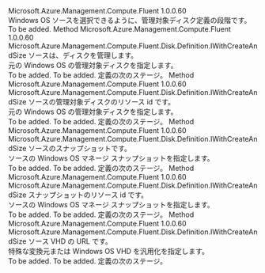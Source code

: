 <Type Name="IWithWindowsDiskSource" FullName="Microsoft.Azure.Management.Compute.Fluent.Disk.Definition.IWithWindowsDiskSource">
  <TypeSignature Language="C#" Value="public interface IWithWindowsDiskSource" />
  <TypeSignature Language="ILAsm" Value=".class public interface auto ansi abstract IWithWindowsDiskSource" />
  <TypeSignature Language="DocId" Value="T:Microsoft.Azure.Management.Compute.Fluent.Disk.Definition.IWithWindowsDiskSource" />
  <TypeSignature Language="VB.NET" Value="Public Interface IWithWindowsDiskSource" />
  <TypeSignature Language="F#" Value="type IWithWindowsDiskSource = interface" />
  <AssemblyInfo>
    <AssemblyName>Microsoft.Azure.Management.Compute.Fluent</AssemblyName>
    <AssemblyVersion>1.0.0.60</AssemblyVersion>
  </AssemblyInfo>
  <Interfaces />
  <Docs>
    <summary>
            Windows OS ソースを選択できるように、管理対象ディスク定義の段階です。
            </summary>
    <remarks>To be added.</remarks>
  </Docs>
  <Members>
    <Member MemberName="WithWindowsFromDisk">
      <MemberSignature Language="C#" Value="public Microsoft.Azure.Management.Compute.Fluent.Disk.Definition.IWithCreateAndSize WithWindowsFromDisk (Microsoft.Azure.Management.Compute.Fluent.IDisk sourceDisk);" />
      <MemberSignature Language="ILAsm" Value=".method public hidebysig newslot virtual instance class Microsoft.Azure.Management.Compute.Fluent.Disk.Definition.IWithCreateAndSize WithWindowsFromDisk(class Microsoft.Azure.Management.Compute.Fluent.IDisk sourceDisk) cil managed" />
      <MemberSignature Language="DocId" Value="M:Microsoft.Azure.Management.Compute.Fluent.Disk.Definition.IWithWindowsDiskSource.WithWindowsFromDisk(Microsoft.Azure.Management.Compute.Fluent.IDisk)" />
      <MemberSignature Language="VB.NET" Value="Public Function WithWindowsFromDisk (sourceDisk As IDisk) As IWithCreateAndSize" />
      <MemberSignature Language="F#" Value="abstract member WithWindowsFromDisk : Microsoft.Azure.Management.Compute.Fluent.IDisk -&gt; Microsoft.Azure.Management.Compute.Fluent.Disk.Definition.IWithCreateAndSize" Usage="iWithWindowsDiskSource.WithWindowsFromDisk sourceDisk" />
      <MemberType>Method</MemberType>
      <AssemblyInfo>
        <AssemblyName>Microsoft.Azure.Management.Compute.Fluent</AssemblyName>
        <AssemblyVersion>1.0.0.60</AssemblyVersion>
      </AssemblyInfo>
      <ReturnValue>
        <ReturnType>Microsoft.Azure.Management.Compute.Fluent.Disk.Definition.IWithCreateAndSize</ReturnType>
      </ReturnValue>
      <Parameters>
        <Parameter Name="sourceDisk" Type="Microsoft.Azure.Management.Compute.Fluent.IDisk" />
      </Parameters>
      <Docs>
        <param name="sourceDisk">ソースは、ディスクを管理します。</param>
        <summary>
            元の Windows OS の管理対象ディスクを指定します。
            </summary>
        <returns>To be added.</returns>
        <remarks>To be added.</remarks>
        <return>定義の次のステージ。</return>
      </Docs>
    </Member>
    <Member MemberName="WithWindowsFromDisk">
      <MemberSignature Language="C#" Value="public Microsoft.Azure.Management.Compute.Fluent.Disk.Definition.IWithCreateAndSize WithWindowsFromDisk (string sourceDiskId);" />
      <MemberSignature Language="ILAsm" Value=".method public hidebysig newslot virtual instance class Microsoft.Azure.Management.Compute.Fluent.Disk.Definition.IWithCreateAndSize WithWindowsFromDisk(string sourceDiskId) cil managed" />
      <MemberSignature Language="DocId" Value="M:Microsoft.Azure.Management.Compute.Fluent.Disk.Definition.IWithWindowsDiskSource.WithWindowsFromDisk(System.String)" />
      <MemberSignature Language="VB.NET" Value="Public Function WithWindowsFromDisk (sourceDiskId As String) As IWithCreateAndSize" />
      <MemberSignature Language="F#" Value="abstract member WithWindowsFromDisk : string -&gt; Microsoft.Azure.Management.Compute.Fluent.Disk.Definition.IWithCreateAndSize" Usage="iWithWindowsDiskSource.WithWindowsFromDisk sourceDiskId" />
      <MemberType>Method</MemberType>
      <AssemblyInfo>
        <AssemblyName>Microsoft.Azure.Management.Compute.Fluent</AssemblyName>
        <AssemblyVersion>1.0.0.60</AssemblyVersion>
      </AssemblyInfo>
      <ReturnValue>
        <ReturnType>Microsoft.Azure.Management.Compute.Fluent.Disk.Definition.IWithCreateAndSize</ReturnType>
      </ReturnValue>
      <Parameters>
        <Parameter Name="sourceDiskId" Type="System.String" />
      </Parameters>
      <Docs>
        <param name="sourceDiskId">ソースの管理対象ディスクのリソース id です。</param>
        <summary>
            元の Windows OS の管理対象ディスクを指定します。
            </summary>
        <returns>To be added.</returns>
        <remarks>To be added.</remarks>
        <return>定義の次のステージ。</return>
      </Docs>
    </Member>
    <Member MemberName="WithWindowsFromSnapshot">
      <MemberSignature Language="C#" Value="public Microsoft.Azure.Management.Compute.Fluent.Disk.Definition.IWithCreateAndSize WithWindowsFromSnapshot (Microsoft.Azure.Management.Compute.Fluent.ISnapshot sourceSnapshot);" />
      <MemberSignature Language="ILAsm" Value=".method public hidebysig newslot virtual instance class Microsoft.Azure.Management.Compute.Fluent.Disk.Definition.IWithCreateAndSize WithWindowsFromSnapshot(class Microsoft.Azure.Management.Compute.Fluent.ISnapshot sourceSnapshot) cil managed" />
      <MemberSignature Language="DocId" Value="M:Microsoft.Azure.Management.Compute.Fluent.Disk.Definition.IWithWindowsDiskSource.WithWindowsFromSnapshot(Microsoft.Azure.Management.Compute.Fluent.ISnapshot)" />
      <MemberSignature Language="VB.NET" Value="Public Function WithWindowsFromSnapshot (sourceSnapshot As ISnapshot) As IWithCreateAndSize" />
      <MemberSignature Language="F#" Value="abstract member WithWindowsFromSnapshot : Microsoft.Azure.Management.Compute.Fluent.ISnapshot -&gt; Microsoft.Azure.Management.Compute.Fluent.Disk.Definition.IWithCreateAndSize" Usage="iWithWindowsDiskSource.WithWindowsFromSnapshot sourceSnapshot" />
      <MemberType>Method</MemberType>
      <AssemblyInfo>
        <AssemblyName>Microsoft.Azure.Management.Compute.Fluent</AssemblyName>
        <AssemblyVersion>1.0.0.60</AssemblyVersion>
      </AssemblyInfo>
      <ReturnValue>
        <ReturnType>Microsoft.Azure.Management.Compute.Fluent.Disk.Definition.IWithCreateAndSize</ReturnType>
      </ReturnValue>
      <Parameters>
        <Parameter Name="sourceSnapshot" Type="Microsoft.Azure.Management.Compute.Fluent.ISnapshot" />
      </Parameters>
      <Docs>
        <param name="sourceSnapshot">ソースのスナップショットです。</param>
        <summary>
            ソースの Windows OS マネージ スナップショットを指定します。
            </summary>
        <returns>To be added.</returns>
        <remarks>To be added.</remarks>
        <return>定義の次のステージ。</return>
      </Docs>
    </Member>
    <Member MemberName="WithWindowsFromSnapshot">
      <MemberSignature Language="C#" Value="public Microsoft.Azure.Management.Compute.Fluent.Disk.Definition.IWithCreateAndSize WithWindowsFromSnapshot (string sourceSnapshotId);" />
      <MemberSignature Language="ILAsm" Value=".method public hidebysig newslot virtual instance class Microsoft.Azure.Management.Compute.Fluent.Disk.Definition.IWithCreateAndSize WithWindowsFromSnapshot(string sourceSnapshotId) cil managed" />
      <MemberSignature Language="DocId" Value="M:Microsoft.Azure.Management.Compute.Fluent.Disk.Definition.IWithWindowsDiskSource.WithWindowsFromSnapshot(System.String)" />
      <MemberSignature Language="VB.NET" Value="Public Function WithWindowsFromSnapshot (sourceSnapshotId As String) As IWithCreateAndSize" />
      <MemberSignature Language="F#" Value="abstract member WithWindowsFromSnapshot : string -&gt; Microsoft.Azure.Management.Compute.Fluent.Disk.Definition.IWithCreateAndSize" Usage="iWithWindowsDiskSource.WithWindowsFromSnapshot sourceSnapshotId" />
      <MemberType>Method</MemberType>
      <AssemblyInfo>
        <AssemblyName>Microsoft.Azure.Management.Compute.Fluent</AssemblyName>
        <AssemblyVersion>1.0.0.60</AssemblyVersion>
      </AssemblyInfo>
      <ReturnValue>
        <ReturnType>Microsoft.Azure.Management.Compute.Fluent.Disk.Definition.IWithCreateAndSize</ReturnType>
      </ReturnValue>
      <Parameters>
        <Parameter Name="sourceSnapshotId" Type="System.String" />
      </Parameters>
      <Docs>
        <param name="sourceSnapshotId">スナップショットのリソース id です。</param>
        <summary>
            ソースの Windows OS マネージ スナップショットを指定します。
            </summary>
        <returns>To be added.</returns>
        <remarks>To be added.</remarks>
        <return>定義の次のステージ。</return>
      </Docs>
    </Member>
    <Member MemberName="WithWindowsFromVhd">
      <MemberSignature Language="C#" Value="public Microsoft.Azure.Management.Compute.Fluent.Disk.Definition.IWithCreateAndSize WithWindowsFromVhd (string vhdUrl);" />
      <MemberSignature Language="ILAsm" Value=".method public hidebysig newslot virtual instance class Microsoft.Azure.Management.Compute.Fluent.Disk.Definition.IWithCreateAndSize WithWindowsFromVhd(string vhdUrl) cil managed" />
      <MemberSignature Language="DocId" Value="M:Microsoft.Azure.Management.Compute.Fluent.Disk.Definition.IWithWindowsDiskSource.WithWindowsFromVhd(System.String)" />
      <MemberSignature Language="VB.NET" Value="Public Function WithWindowsFromVhd (vhdUrl As String) As IWithCreateAndSize" />
      <MemberSignature Language="F#" Value="abstract member WithWindowsFromVhd : string -&gt; Microsoft.Azure.Management.Compute.Fluent.Disk.Definition.IWithCreateAndSize" Usage="iWithWindowsDiskSource.WithWindowsFromVhd vhdUrl" />
      <MemberType>Method</MemberType>
      <AssemblyInfo>
        <AssemblyName>Microsoft.Azure.Management.Compute.Fluent</AssemblyName>
        <AssemblyVersion>1.0.0.60</AssemblyVersion>
      </AssemblyInfo>
      <ReturnValue>
        <ReturnType>Microsoft.Azure.Management.Compute.Fluent.Disk.Definition.IWithCreateAndSize</ReturnType>
      </ReturnValue>
      <Parameters>
        <Parameter Name="vhdUrl" Type="System.String" />
      </Parameters>
      <Docs>
        <param name="vhdUrl">ソース VHD の URL です。</param>
        <summary>
            特殊な変換元または Windows OS VHD を汎用化を指定します。
            </summary>
        <returns>To be added.</returns>
        <remarks>To be added.</remarks>
        <return>定義の次のステージ。</return>
      </Docs>
    </Member>
  </Members>
</Type>